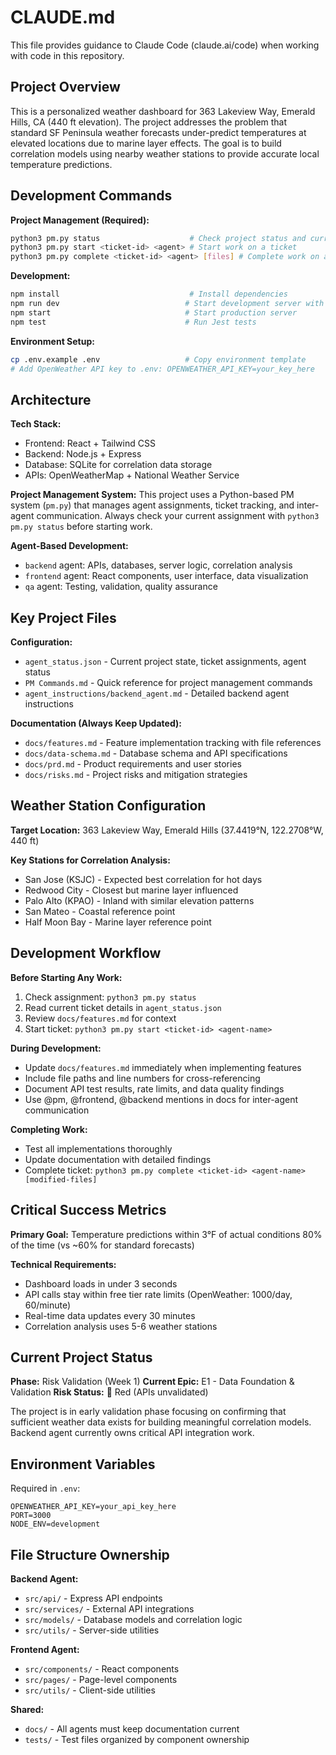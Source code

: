 # CLAUDE.md

This file provides guidance to Claude Code (claude.ai/code) when working with code in this repository.

## Project Overview

This is a personalized weather dashboard for 363 Lakeview Way, Emerald Hills, CA (440 ft elevation). The project addresses the problem that standard SF Peninsula weather forecasts under-predict temperatures at elevated locations due to marine layer effects. The goal is to build correlation models using nearby weather stations to provide accurate local temperature predictions.

## Development Commands

**Project Management (Required):**
```bash
python3 pm.py status                    # Check project status and current assignments
python3 pm.py start <ticket-id> <agent> # Start work on a ticket
python3 pm.py complete <ticket-id> <agent> [files] # Complete work on a ticket
```

**Development:**
```bash
npm install                             # Install dependencies
npm run dev                            # Start development server with nodemon
npm start                              # Start production server
npm test                               # Run Jest tests
```

**Environment Setup:**
```bash
cp .env.example .env                   # Copy environment template
# Add OpenWeather API key to .env: OPENWEATHER_API_KEY=your_key_here
```

## Architecture

**Tech Stack:**
- Frontend: React + Tailwind CSS
- Backend: Node.js + Express
- Database: SQLite for correlation data storage
- APIs: OpenWeatherMap + National Weather Service

**Project Management System:**
This project uses a Python-based PM system (`pm.py`) that manages agent assignments, ticket tracking, and inter-agent communication. Always check your current assignment with `python3 pm.py status` before starting work.

**Agent-Based Development:**
- `backend` agent: APIs, databases, server logic, correlation analysis
- `frontend` agent: React components, user interface, data visualization  
- `qa` agent: Testing, validation, quality assurance

## Key Project Files

**Configuration:**
- `agent_status.json` - Current project state, ticket assignments, agent status
- `PM Commands.md` - Quick reference for project management commands
- `agent_instructions/backend_agent.md` - Detailed backend agent instructions

**Documentation (Always Keep Updated):**
- `docs/features.md` - Feature implementation tracking with file references
- `docs/data-schema.md` - Database schema and API specifications
- `docs/prd.md` - Product requirements and user stories
- `docs/risks.md` - Project risks and mitigation strategies

## Weather Station Configuration

**Target Location:** 363 Lakeview Way, Emerald Hills (37.4419°N, 122.2708°W, 440 ft)

**Key Stations for Correlation Analysis:**
- San Jose (KSJC) - Expected best correlation for hot days
- Redwood City - Closest but marine layer influenced  
- Palo Alto (KPAO) - Inland with similar elevation patterns
- San Mateo - Coastal reference point
- Half Moon Bay - Marine layer reference point

## Development Workflow

**Before Starting Any Work:**
1. Check assignment: `python3 pm.py status`
2. Read current ticket details in `agent_status.json`
3. Review `docs/features.md` for context
4. Start ticket: `python3 pm.py start <ticket-id> <agent-name>`

**During Development:**
- Update `docs/features.md` immediately when implementing features
- Include file paths and line numbers for cross-referencing
- Document API test results, rate limits, and data quality findings
- Use @pm, @frontend, @backend mentions in docs for inter-agent communication

**Completing Work:**
- Test all implementations thoroughly
- Update documentation with detailed findings
- Complete ticket: `python3 pm.py complete <ticket-id> <agent-name> [modified-files]`

## Critical Success Metrics

**Primary Goal:** Temperature predictions within 3°F of actual conditions 80% of the time (vs ~60% for standard forecasts)

**Technical Requirements:**
- Dashboard loads in under 3 seconds
- API calls stay within free tier rate limits (OpenWeather: 1000/day, 60/minute)
- Real-time data updates every 30 minutes
- Correlation analysis uses 5-6 weather stations

## Current Project Status

**Phase:** Risk Validation (Week 1)
**Current Epic:** E1 - Data Foundation & Validation
**Risk Status:** 🔴 Red (APIs unvalidated)

The project is in early validation phase focusing on confirming that sufficient weather data exists for building meaningful correlation models. Backend agent currently owns critical API integration work.

## Environment Variables

Required in `.env`:
```
OPENWEATHER_API_KEY=your_api_key_here
PORT=3000
NODE_ENV=development
```

## File Structure Ownership

**Backend Agent:**
- `src/api/` - Express API endpoints
- `src/services/` - External API integrations 
- `src/models/` - Database models and correlation logic
- `src/utils/` - Server-side utilities

**Frontend Agent:**
- `src/components/` - React components
- `src/pages/` - Page-level components
- `src/utils/` - Client-side utilities

**Shared:**
- `docs/` - All agents must keep documentation current
- `tests/` - Test files organized by component ownership
